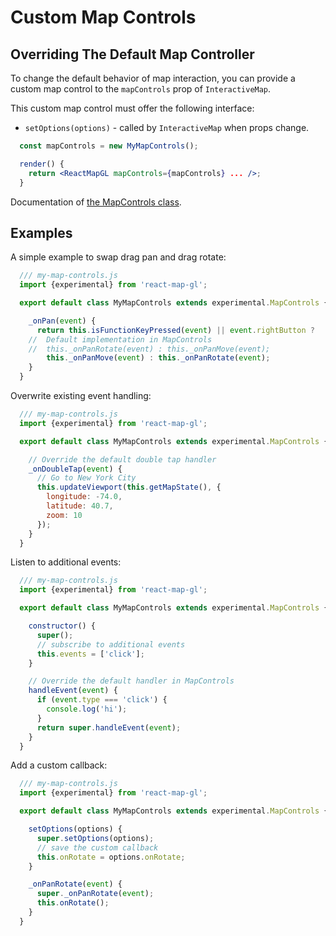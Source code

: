 # Custom Map Controls

## Overriding The Default Map Controller

To change the default behavior of map interaction, you can provide a custom map control to the `mapControls` prop of `InteractiveMap`.

This custom map control must offer the following interface:
- `setOptions(options)` - called by `InteractiveMap` when props change.

```jsx
  const mapControls = new MyMapControls();

  render() {
    return <ReactMapGL mapControls={mapControls} ... />;
  }
```


Documentation of [the MapControls class](/docs/components/map-controls.md).


## Examples

A simple example to swap drag pan and drag rotate:
```js
  /// my-map-controls.js
  import {experimental} from 'react-map-gl';

  export default class MyMapControls extends experimental.MapControls {

    _onPan(event) {
      return this.isFunctionKeyPressed(event) || event.rightButton ?
    //  Default implementation in MapControls
    //  this._onPanRotate(event) : this._onPanMove(event);
        this._onPanMove(event) : this._onPanRotate(event);
    }
  }
```

Overwrite existing event handling:
```js
  /// my-map-controls.js
  import {experimental} from 'react-map-gl';

  export default class MyMapControls extends experimental.MapControls {

    // Override the default double tap handler
    _onDoubleTap(event) {
      // Go to New York City
      this.updateViewport(this.getMapState(), {
        longitude: -74.0,
        latitude: 40.7,
        zoom: 10
      });
    }
  }
```

Listen to additional events:
```js
  /// my-map-controls.js
  import {experimental} from 'react-map-gl';

  export default class MyMapControls extends experimental.MapControls {

    constructor() {
      super();
      // subscribe to additional events
      this.events = ['click'];
    }

    // Override the default handler in MapControls
    handleEvent(event) {
      if (event.type === 'click') {
        console.log('hi');
      }
      return super.handleEvent(event);
    }
  }
```

Add a custom callback:
```js
  /// my-map-controls.js
  import {experimental} from 'react-map-gl';

  export default class MyMapControls extends experimental.MapControls {

    setOptions(options) {
      super.setOptions(options);
      // save the custom callback
      this.onRotate = options.onRotate;
    }

    _onPanRotate(event) {
      super._onPanRotate(event);
      this.onRotate();
    }
  }
```

